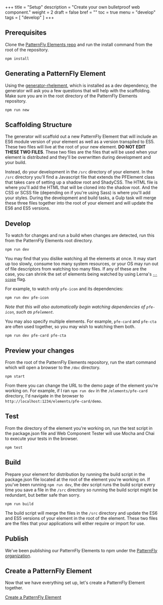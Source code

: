 +++
title = "Setup"
description = "Create your own bulletproof web component."
weight = 2
draft = false
bref = ""
toc = true
menu = "develop"
tags = [ "develop" ]
+++

## Prerequisites

Clone the [PatternFly Elements repo](https://github.com/patternfly/patternfly-elements) and run the install command from the root of the repository.

```
npm install
```

## Generating a PatternFly Element

Using the [generator-rhelement](https://github.com/RHElements/generator-rhelement), which is installed as a dev dependency, the generator will ask you a few questions that will help with the scaffolding. Make sure you are in the root directory of the PatternFly Elements repository.

```
npm run new
```

## Scaffolding Structure

The generator will scaffold out a new PatternFly Element that will include an ES6 module version of your element as well as a version transpiled to ES5. These two files will live at the root of your new element. **DO NOT EDIT THESE TWO FILES**. These two files are the files that will be used when your element is distributed and they'll be overwritten during development and your build.

Instead, do your development in the `/src` directory of your element. In the `/src` directory you'll find a Javascript file that extends the PFElement class that takes care of setting up a shadow root and ShadyCSS. The HTML file is where you'll add the HTML that will be cloned into the shadow root. And the CSS or SCSS file (depending on if you're using Sass) is where you'll add your styles. During the development and build tasks, a Gulp task will merge these three files together into the root of your element and will update the ES6 and ES5 versions.

## Develop

To watch for changes and run a build when changes are detected, run this from the PatternFly Elements root directory.

```
npm run dev
```

You may find that you dislike watching all the elements at once.  It may start up too slowly, consume too many system resources, or your OS may run out of file descriptors from watching too many files.  If any of these are the case, you can shrink the set of elements being watched by using Lerna's [`--scope`](https://github.com/lerna/lerna/tree/master/core/filter-options#--scope-glob) flag.

For example, to watch only `pfe-icon` and its dependencies:

```
npm run dev pfe-icon
```

*Note that this will also automatically begin watching dependencies of `pfe-icon`, such as `pfelement`.*

You may also specify multiple elements.  For example, `pfe-card` and `pfe-cta` are often used together, so you may wish to watching them both.

```
npm run dev pfe-card pfe-cta
```

## Preview your changes

From the root of the PatternFly Elements repository, run the start command which will open a browser to the `/doc` directory.

```
npm start
```

From there you can change the URL to the demo page of the element you're working on. For example, if I ran `npm run dev` in the `/elements/pfe-card` directory, I'd navigate in the browser to `http://localhost:1234/elements/pfe-card/demo`.

## Test

From the directory of the element you're working on, run the test script in the package.json file and Web Component Tester will use Mocha and Chai to execute your tests in the browser.

```
npm test
```

## Build

Prepare your element for distribution by running the build script in the package.json file located at the root of the element you're working on. If you've been running `npm run dev`, the dev script runs the build script every time you save a file in the `/src` directory so running the build script might be redundant, but better safe than sorry.

```
npm run build
```

The build script will merge the files in the `/src` directory and update the ES6 and ES5 versions of your element in the root of the element. These two files are the files that your applications will either require or import for use.

## Publish

We've been publishing our PatternFly Elements to npm under the [PatternFly organization](https://www.npmjs.com/org/patternfly).

## Create a PatternFly Element

Now that we have everything set up, let's create a PatternFly Element together.

[Create a PatternFly Element](/docs/create-a-pfelement/step-1.html)
